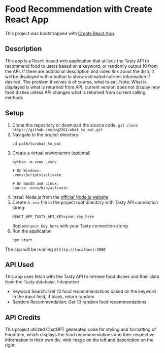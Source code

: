 # Food Recommendation with Create React App
This project was bootstrapped with [Create React App](https://github.com/facebook/create-react-app).

## Description
This app is a React-based web application that utilizes the Tasty API to recommend food to users based on a keyword, or randomly output 10 from the API. If there are additional description and video link about the dish, it will be displayed with a button to show estimated nutrient information if desired.
The problem it solves is of course, what to eat.
Note: What is displayed is what is returned from API, current version does not display new food dishes unless API changes what is returned from current calling methods

## Setup
1. Clone this repository or download the source code. `git clone https://github.com/wg2261/what_to_eat.git`
2. Navigate to the project directory:
   ```
   cd path/to/what_to_eat
   ```
3. Create a virtual environemnt (optional)
    ```
    python -m venv .venv 

    # On Windows:
    .venv\Scripts\activate

    # On macOS and Linux:
    source .venv/bin/activate

    ```
4. Install Node.js from the [official Node.js website](https://nodejs.org/)
5. Create a `.env` file in the project root directory with Tasty API connection string:
   ```
   REACT_APP_TASTY_API_KEY=your_key_here
   ```
   Replace `your_key_here` with your Tasty connection string
6. Run the application
   ```
   npm start
   ```
  The app will be running at `http://localhost:3000`

## API Used
This app uses fetch with the Tasty API to retrieve food dishes and their data from the Tasty database.
Integration
- Keyword Search: Get 10 food recommendations based on the keyword in the input field, if blank, return random
- Random Recommendation: Get 10 random food recommendations

## API Credits
This project utilized ChatGPT generated code for styling and formatting of FoodItem, which displays the food recommendations and their respective information in their own div, with image on the left and description on the right.
